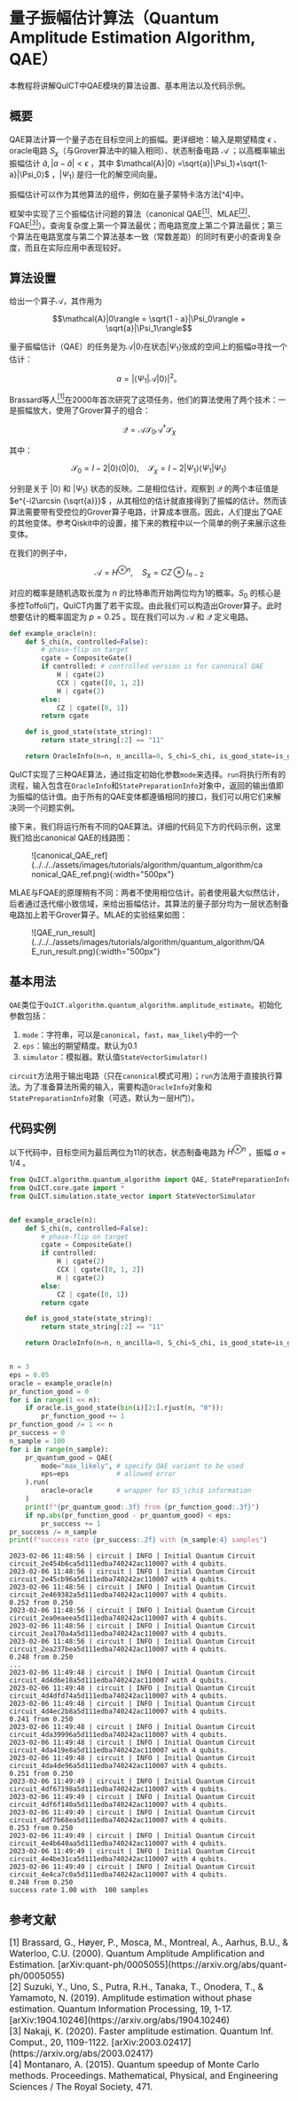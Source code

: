 # 量子振幅估计算法（Quantum Amplitude Estimation Algorithm, QAE）

本教程将讲解QuICT中QAE模块的算法设置、基本用法以及代码示例。

## 概要

QAE算法计算一个量子态在目标空间上的振幅。更详细地：输入是期望精度 $\epsilon$ 、oracle电路 $S_\chi$（与Grover算法中的输入相同）、状态制备电路 $\mathcal{A}$ ；以高概率输出振幅估计 $\tilde a,|a-\tilde a|<\epsilon$ ，其中 $\mathcal{A}|0⟩ =\sqrt{a}|\Psi_1⟩+\sqrt{1-a}|\Psi_0⟩$ ，$|\Psi_1⟩$ 是归一化的解空间向量。

振幅估计可以作为其他算法的组件，例如在量子蒙特卡洛方法[^4]中。

框架中实现了三个振幅估计问题的算法（canonical QAE[<sup>[1]</sup>](#refer1)、MLAE[<sup>[2]</sup>](#refer2)、FQAE[<sup>[3]</sup>](#refer3)）。查询复杂度上第一个算法最优；而电路宽度上第二个算法最优；第三个算法在电路宽度与第二个算法基本一致（常数差距）的同时有更小的查询复杂度，而且在实际应用中表现较好。

## 算法设置

给出一个算子$\mathcal{A}$，其作用为

$$\mathcal{A}|0\rangle = \sqrt{1 - a}|\Psi_0\rangle + \sqrt{a}|\Psi_1\rangle$$

量子振幅估计（QAE）的任务是为$\mathcal{A} | 0\rangle$在状态$|\Psi_1\rangle$张成的空间上的振幅$a$寻找一个估计：

$$a = |\langle\Psi_1 | \mathcal{A} | 0\rangle|^2。$$

Brassard等人[<sup>[1]</sup>](#refer1)在2000年首次研究了这项任务，他们的算法使用了两个技术：一是振幅放大，使用了Grover算子的组合：

$$\mathcal{Q} = \mathcal{A}\mathcal{S}_0\mathcal{A}^\dagger\mathcal{S}_{\chi}$$

其中：

$$\mathcal{S}_0=I-2|0⟩⟨0|0⟩, \quad \mathcal{S}_{\chi}=I-2|\Psi_1⟩⟨\Psi_1|\Psi_1⟩$$

分别是关于 $|0\rangle$ 和 $|\Psi_1\rangle$ 状态的反映。二是相位估计，观察到 $\mathcal{Q}$ 的两个本征值是 $e^{-i2\arcsin {\sqrt{a}}}$ ，从其相位的估计就直接得到了振幅的估计。然而该算法需要带有受控位的Grover算子电路，计算成本很高。因此，人们提出了QAE的其他变体。参考Qiskit中的设置，接下来的教程中以一个简单的例子来展示这些变体。

在我们的例子中，

$$\mathcal{A}=H^{\otimes n}, \quad S_\chi=CZ \otimes I_{n-2}$$

对应的概率是随机选取长度为 $n$ 的比特串而开始两位均为$1$的概率。$S_0$ 的核心是多控Toffoli门，QuICT内置了若干实现。由此我们可以构造出Grover算子。此时想要估计的概率固定为 $p = 0.25$ 。现在我们可以为 $\mathcal{A}$ 和 $\mathcal{Q}$ 定义电路。

``` python
def example_oracle(n):
    def S_chi(n, controlled=False):
        # phase-flip on target
        cgate = CompositeGate()
        if controlled: # controlled version is for canonical QAE
            H | cgate(2)
            CCX | cgate([0, 1, 2])
            H | cgate(2)
        else:
            CZ | cgate([0, 1])
        return cgate

    def is_good_state(state_string):
        return state_string[:2] == "11"

    return OracleInfo(n=n, n_ancilla=0, S_chi=S_chi, is_good_state=is_good_state)

```

QuICT实现了三种QAE算法，通过指定初始化参数`mode`来选择。`run`将执行所有的流程，输入包含在`OracleInfo`和`StatePreparationInfo`对象中，返回的输出值即为振幅的估计值。由于所有的QAE变体都遵循相同的接口，我们可以用它们来解决同一个问题实例。

接下来，我们将运行所有不同的QAE算法。详细的代码见下方的代码示例，这里我们给出canonical QAE的线路图：

<figure markdown>
![canonical_QAE_ref](../../../assets/images/tutorials/algorithm/quantum_algorithm/canonical_QAE_ref.png){:width="500px"}
</figure>

MLAE与FQAE的原理稍有不同：两者不使用相位估计。前者使用最大似然估计，后者通过迭代缩小致信域，来给出振幅估计。其算法的量子部分均为一层状态制备电路加上若干Grover算子。MLAE的实验结果如图：

<figure markdown>
![QAE_run_result](../../../assets/images/tutorials/algorithm/quantum_algorithm/QAE_run_result.png){:width="500px"}
</figure>

## 基本用法

`QAE`类位于`QuICT.algorithm.quantum_algorithm.amplitude_estimate`。初始化参数包括：

1. `mode`：字符串，可以是`canonical`，`fast`，`max_likely`中的一个
2. `eps`：输出的期望精度。默认为0.1
3. `simulator`：模拟器。默认值`StateVectorSimulator()`

`circuit`方法用于输出电路（只在`canonical`模式可用）；`run`方法用于直接执行算法。为了准备算法所需的输入，需要构造`OracleInfo`对象和`StatePreparationInfo`对象（可选，默认为一层H门）。

## 代码实例

以下代码中，目标空间为最后两位为11的状态，状态制备电路为 $H^{\otimes n}$ ，振幅 $a=1/4$ 。

```python
from QuICT.algorithm.quantum_algorithm import QAE, StatePreparationInfo, OracleInfo
from QuICT.core.gate import *
from QuICT.simulation.state_vector import StateVectorSimulator


def example_oracle(n):
    def S_chi(n, controlled=False):
        # phase-flip on target
        cgate = CompositeGate()
        if controlled:
            H | cgate(2)
            CCX | cgate([0, 1, 2])
            H | cgate(2)
        else:
            CZ | cgate([0, 1])
        return cgate

    def is_good_state(state_string):
        return state_string[:2] == "11"

    return OracleInfo(n=n, n_ancilla=0, S_chi=S_chi, is_good_state=is_good_state)


n = 3
eps = 0.05
oracle = example_oracle(n)
pr_function_good = 0
for i in range(1 << n):
    if oracle.is_good_state(bin(i)[2:].rjust(n, "0")):
        pr_function_good += 1
pr_function_good /= 1 << n
pr_success = 0
n_sample = 100
for i in range(n_sample):
    pr_quantum_good = QAE(
        mode="max_likely", # specify QAE variant to be used
        eps=eps            # allowed error
    ).run(
        oracle=oracle      # wrapper for $S_\chi$ information
    )
    print(f"{pr_quantum_good:.3f} from {pr_function_good:.3f}")
    if np.abs(pr_function_good - pr_quantum_good) < eps:
        pr_success += 1
pr_success /= n_sample
print(f"success rate {pr_success:.2f} with {n_sample:4} samples")
```
```
2023-02-06 11:48:56 | circuit | INFO | Initial Quantum Circuit circuit_2e454b6ca5d111edba740242ac110007 with 4 qubits.
2023-02-06 11:48:56 | circuit | INFO | Initial Quantum Circuit circuit_2e45cb96a5d111edba740242ac110007 with 4 qubits.
2023-02-06 11:48:56 | circuit | INFO | Initial Quantum Circuit circuit_2e469382a5d111edba740242ac110007 with 4 qubits.
0.252 from 0.250
2023-02-06 11:48:56 | circuit | INFO | Initial Quantum Circuit circuit_2ea0eaeea5d111edba740242ac110007 with 4 qubits.
2023-02-06 11:48:56 | circuit | INFO | Initial Quantum Circuit circuit_2ea170a4a5d111edba740242ac110007 with 4 qubits.
2023-02-06 11:48:56 | circuit | INFO | Initial Quantum Circuit circuit_2ea237bea5d111edba740242ac110007 with 4 qubits.
0.248 from 0.250
...
2023-02-06 11:49:48 | circuit | INFO | Initial Quantum Circuit circuit_4d4d6e18a5d111edba740242ac110007 with 4 qubits.
2023-02-06 11:49:48 | circuit | INFO | Initial Quantum Circuit circuit_4d4dfd74a5d111edba740242ac110007 with 4 qubits.
2023-02-06 11:49:48 | circuit | INFO | Initial Quantum Circuit circuit_4d4ec2b8a5d111edba740242ac110007 with 4 qubits.
0.241 from 0.250
2023-02-06 11:49:48 | circuit | INFO | Initial Quantum Circuit circuit_4da39996a5d111edba740242ac110007 with 4 qubits.
2023-02-06 11:49:48 | circuit | INFO | Initial Quantum Circuit circuit_4da419e8a5d111edba740242ac110007 with 4 qubits.
2023-02-06 11:49:48 | circuit | INFO | Initial Quantum Circuit circuit_4da4de96a5d111edba740242ac110007 with 4 qubits.
0.251 from 0.250
2023-02-06 11:49:49 | circuit | INFO | Initial Quantum Circuit circuit_4df67198a5d111edba740242ac110007 with 4 qubits.
2023-02-06 11:49:49 | circuit | INFO | Initial Quantum Circuit circuit_4df6f140a5d111edba740242ac110007 with 4 qubits.
2023-02-06 11:49:49 | circuit | INFO | Initial Quantum Circuit circuit_4df7b68ea5d111edba740242ac110007 with 4 qubits.
0.253 from 0.250
2023-02-06 11:49:49 | circuit | INFO | Initial Quantum Circuit circuit_4e4b640aa5d111edba740242ac110007 with 4 qubits.
2023-02-06 11:49:49 | circuit | INFO | Initial Quantum Circuit circuit_4e4be31ca5d111edba740242ac110007 with 4 qubits.
2023-02-06 11:49:49 | circuit | INFO | Initial Quantum Circuit circuit_4e4ca7c0a5d111edba740242ac110007 with 4 qubits.
0.248 from 0.250
success rate 1.00 with  100 samples
```


## 参考文献

<div id="refer1"></div>
<font size=3>
[1] Brassard, G., Høyer, P., Mosca, M., Montreal, A., Aarhus, B.U., & Waterloo, C.U. (2000). Quantum Amplitude Amplification and Estimation. [arXiv:quant-ph/0005055](https://arxiv.org/abs/quant-ph/0005055)
</font>

<div id="refer2"></div>
<font size=3>
[2] Suzuki, Y., Uno, S., Putra, R.H., Tanaka, T., Onodera, T., & Yamamoto, N. (2019). Amplitude estimation without phase estimation. Quantum Information Processing, 19, 1-17. [arXiv:1904.10246](https://arxiv.org/abs/1904.10246)
</font>

<div id="refer3"></div>
<font size=3>
[3] Nakaji, K. (2020). Faster amplitude estimation. Quantum Inf. Comput., 20, 1109-1122. [arXiv:2003.02417](https://arxiv.org/abs/2003.02417)
</font>

<div id="refer4"></div>
<font size=3>
[4] Montanaro, A. (2015). Quantum speedup of Monte Carlo methods. Proceedings. Mathematical, Physical, and Engineering Sciences / The Royal Society, 471.
</font>
